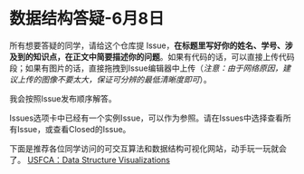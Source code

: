 # 数据结构答疑-6月8日

所有想要答疑的同学，请给这个仓库提 Issue，**在标题里写好你的姓名、学号、涉及到的知识点，在正文中简要描述你的问题**。如果有代码的话，可以直接上传代码段；如果有图片的话，直接拖拽到Issue编辑器中上传（*注意：由于网络原因，建议上传的图像不要太大，保证可分辨的最低清晰度即可*）。

我会按照Issue发布顺序解答。

Issues选项卡中已经有一个实例Issue，可以作为参照。请在Issues中选择查看所有Issue，或查看Closed的Issue。

下面是推荐各位同学访问的可交互算法和数据结构可视化网站，动手玩一玩就会了。
[USFCA：Data Structure Visualizations](https://www.cs.usfca.edu/~galles/visualization/Algorithms.html)
